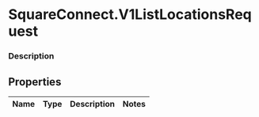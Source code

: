 # SquareConnect.V1ListLocationsRequest

### Description



## Properties
Name | Type | Description | Notes
------------ | ------------- | ------------- | -------------


